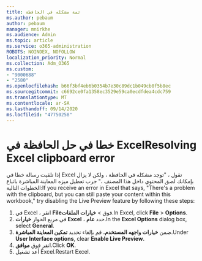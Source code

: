```yaml
---
title: ثمة مشكله في الحافظة
ms.author: pebaum
author: pebaum
manager: mnirkhe
ms.audience: Admin
ms.topic: article
ms.service: o365-administration
ROBOTS: NOINDEX, NOFOLLOW
localization_priority: Normal
ms.collection: Adm_O365
ms.custom:
- "9000688"
- "2580"
ms.openlocfilehash: b66f3bf4eb6b0354b7e30c89dc1b049cb0f5b8ec
ms.sourcegitcommit: c6692ce0fa1358ec3529e59ca0ecdfdea4cdc759
ms.translationtype: MT
ms.contentlocale: ar-SA
ms.lasthandoff: 09/14/2020
ms.locfileid: "47750258"
---
```

# <a name="resolving-excel-clipboard-error"></a><span data-ttu-id="6eb8f-102">خطا في حل الحافظة في Excel</span><span class="sxs-lookup"><span data-stu-id="6eb8f-102">Resolving Excel clipboard error</span></span>

<span data-ttu-id="6eb8f-103">إذا تلقيت رسالة خطا في Excel تقول ، "توجد مشكله في الحافظة ، ولكن لا يزال بإمكانك لصق المحتوي داخل هذا المصنف ،" جرب تعطيل ميزه المعاينة المباشرة باتباع الخطوات التالية:</span><span class="sxs-lookup"><span data-stu-id="6eb8f-103">If you receive an error in Excel that says, "There's a problem with the clipboard, but you can still paste your content within this workbook," try disabling the Live Preview feature by following these steps:</span></span>

1. <span data-ttu-id="6eb8f-104">في Excel ، انقر **File**فوق  >  **خيارات الملفات**.</span><span class="sxs-lookup"><span data-stu-id="6eb8f-104">In Excel, click **File** > **Options**.</span></span>
3. <span data-ttu-id="6eb8f-105">في مربع الحوار **خيارات Excel** ، حدد **عام**.</span><span class="sxs-lookup"><span data-stu-id="6eb8f-105">In the **Excel Options** dialog box, select **General**.</span></span>
4. <span data-ttu-id="6eb8f-106">ضمن **خيارات واجهه المستخدم**، قم بإلغاء تحديد **تمكين المعاينة المباشرة**.</span><span class="sxs-lookup"><span data-stu-id="6eb8f-106">Under **User Interface options**, clear **Enable Live Preview**.</span></span>
5. <span data-ttu-id="6eb8f-107">انقر فوق **موافق**.</span><span class="sxs-lookup"><span data-stu-id="6eb8f-107">Click **OK**.</span></span>
6. <span data-ttu-id="6eb8f-108">أعد تشغيل Excel.</span><span class="sxs-lookup"><span data-stu-id="6eb8f-108">Restart Excel.</span></span>
